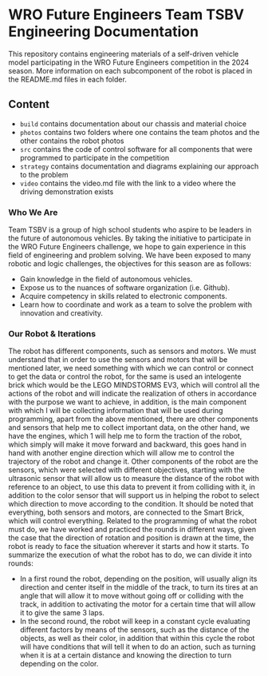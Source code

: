 WRO Future Engineers Team TSBV Engineering Documentation
====

This repository contains engineering materials of a self-driven vehicle model participating in the WRO Future Engineers competition in the 2024 season. More information on each subcomponent of the robot is placed in the README.md files in each folder.

## Content
* `build` contains documentation about our chassis and material choice
* `photos` contains two folders where one contains the team photos and the other contains the robot photos
* `src` contains the code of control software for all components that were programmed to participate in the competition
* `strategy` contains documentation and diagrams explaining our approach to the problem
* `video` contains the video.md file with the link to a video where the driving demonstration exists


### Who We Are
Team TSBV is a group of high school students who aspire to be leaders in the future of autonomous vehicles. By taking the initiative to participate in the WRO Future Engineers challenge, we hope to gain experience in this field of engineering and problem solving. We have been exposed to many robotic and logic challenges, the objectives for this season are as follows:
- Gain knowledge in the field of autonomous vehicles.
- Expose us to the nuances of software organization (i.e. Github).
- Acquire competency in skills related to electronic components.
- Learn how to coordinate and work as a team to solve the problem with innovation and creativity.

### Our Robot & Iterations
The robot has different components, such as sensors and motors. We must understand that in order to use the sensors and motors that will be mentioned later, we need something with which we can control or connect to get the data or control the robot, for the same is used an intelogente brick which would be the LEGO MINDSTORMS EV3, which will control all the actions of the robot and will indicate the realization of others in accordance with the purpose we want to achieve, in addition, is the main component with which I will be collecting information that will be used during programming, apart from the above mentioned, there are other components and sensors that help me to collect important data, on the other hand, we have the engines, which 1 will help me to form the traction of the robot, which simply will make it move forward and backward, this goes hand in hand with another engine direction which will allow me to control the trajectory of the robot and change it. Other components of the robot are the sensors, which were selected with different objectives, starting with the ultrasonic sensor that will allow us to measure the distance of the robot with reference to an object, to use this data to prevent it from colliding with it, in addition to the color sensor that will support us in helping the robot to select which direction to move according to the condition. 
It should be noted that everything, both sensors and motors, are connected to the Smart Brick, which will control everything.
Related to the programming of what the robot must do, we have worked and practiced the rounds in different ways, given the case that the direction of rotation and position is drawn at the time, the robot is ready to face the situation wherever it starts and how it starts.
To summarize the execution of what the robot has to do, we can divide it into rounds:
- In a first round the robot, depending on the position, will usually align its direction and center itself in the middle of the track, to turn its tires at an angle that will allow it to move without going off or colliding with the track, in addition to activating the motor for a certain time that will allow it to give the same 3 laps.
- In the second round, the robot will keep in a constant cycle evaluating different factors by means of the sensors, such as the distance of the objects, as well as their color, in addition that within this cycle the robot will have conditions that will tell it when to do an action, such as turning when it is at a certain distance and knowing the direction to turn depending on the color.
